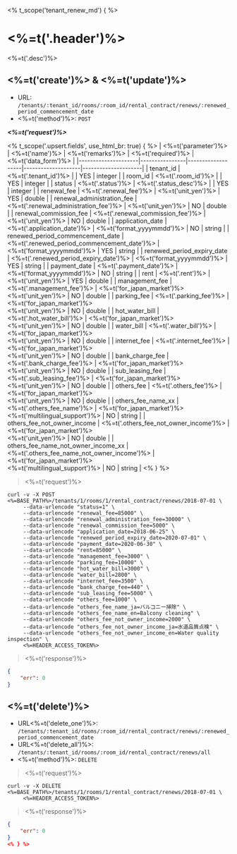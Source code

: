 <% t_scope('tenant_renew_md') { %>
# <%=t('.header')%>

<%=t('.desc')%>

## <%=t('create')%> & <%=t('update')%>

- URL: `/tenants/:tenant_id/rooms/:room_id/rental_contract/renews/:renewed_period_commencement_date`
- <%=t('method')%>: `POST`

***<%=t('request')%>***

<% t_scope('.upsert.fields', use_html_br: true) { %>
| <%=t('parameter')%> | <%=t('name')%> | <%=t('remarks')%> | <%=t('required')%> | <%=t('data_form')%> |
|---------------------|----------------|-------------------|--------------------|---------------------|
| tenant_id | <%=t('.tenant_id')%> | | YES | integer |
| room_id | <%=t('.room_id')%> | | YES | integer |
| status | <%=t('.status')%> | <%=t('.status_desc')%> | | YES | integer |
| renewal_fee | <%=t('.renewal_fee')%> | <%=t('unit_yen')%> | YES | double |
| renewal_administration_fee | <%=t('.renewal_administration_fee')%> | <%=t('unit_yen')%> | NO | double |
| renewal_commission_fee | <%=t('.renewal_commission_fee')%> | <%=t('unit_yen')%> | NO | double |
| application_date | <%=t('.application_date')%> | <%=t('format_yyyymmdd')%> | NO | string |
| renewed_period_commencement_date | <%=t('.renewed_period_commencement_date')%> | <%=t('format_yyyymmdd')%> | YES | string |
| renewed_period_expiry_date | <%=t('.renewed_period_expiry_date')%> | <%=t('format_yyyymmdd')%> | YES | string |
| payment_date | <%=t('.payment_date')%> | <%=t('format_yyyymmdd')%> | NO | string |
| rent | <%=t('.rent')%> | <%=t('unit_yen')%> | YES | double |
| management_fee | <%=t('.management_fee')%> | <%=t('for_japan_market')%><br><%=t('unit_yen')%> | NO | double |
| parking_fee | <%=t('.parking_fee')%> | <%=t('for_japan_market')%><br><%=t('unit_yen')%> | NO | double |
| hot_water_bill | <%=t('.hot_water_bill')%> | <%=t('for_japan_market')%><br><%=t('unit_yen')%> | NO | double |
| water_bill | <%=t('.water_bill')%> | <%=t('for_japan_market')%><br><%=t('unit_yen')%> | NO | double |
| internet_fee | <%=t('.internet_fee')%> | <%=t('for_japan_market')%><br><%=t('unit_yen')%> | NO | double |
| bank_charge_fee | <%=t('.bank_charge_fee')%> | <%=t('for_japan_market')%><br><%=t('unit_yen')%> | NO | double |
| sub_leasing_fee | <%=t('.sub_leasing_fee')%> | <%=t('for_japan_market')%><br><%=t('unit_yen')%> | NO | double |
| others_fee | <%=t('.others_fee')%> | <%=t('for_japan_market')%><br><%=t('unit_yen')%> | NO | double |
| others_fee_name_xx | <%=t('.others_fee_name')%> | <%=t('for_japan_market')%><br><%=t('multilingual_support')%> | NO | string |
| others_fee_not_owner_income | <%=t('.others_fee_not_owner_income')%> | <%=t('for_japan_market')%><br><%=t('unit_yen')%> | NO | double |
| others_fee_name_not_owner_income_xx | <%=t('.others_fee_name_not_owner_income')%> | <%=t('for_japan_market')%><br><%=t('multilingual_support')%> | NO | string |
<% } %>

> <%=t('request')%>

```shell
curl -v -X POST <%=BASE_PATH%>/tenants/1/rooms/1/rental_contract/renews/2018-07-01 \
     --data-urlencode "status=1" \
     --data-urlencode "renewal_fee=85000" \
     --data-urlencode "renewal_administration_fee=30000" \
     --data-urlencode "renewal_commission_fee=5000" \
     --data-urlencode "application_date=2018-06-25" \
     --data-urlencode "renewed_period_expiry_date=2020-07-01" \
     --data-urlencode "payment_date=2020-06-30" \
     --data-urlencode "rent=85000" \
     --data-urlencode "management_fee=3000" \
     --data-urlencode "parking_fee=10000" \
     --data-urlencode "hot_water_bill=3000" \
     --data-urlencode "water_bill=2800" \
     --data-urlencode "internet_fee=3500" \
     --data-urlencode "bank_charge_fee=440" \
     --data-urlencode "sub_leasing_fee=5000" \
     --data-urlencode "others_fee=1000" \
     --data-urlencode "others_fee_name_ja=バルコニー掃除" \
     --data-urlencode "others_fee_name_en=Balcony cleaning" \
     --data-urlencode "others_fee_not_owner_income=2000" \
     --data-urlencode "others_fee_not_owner_income_ja=水道品質点検" \
     --data-urlencode "others_fee_not_owner_income_en=Water quality inspection" \
     <%=HEADER_ACCESS_TOKEN%>
```

> <%=t('response')%>

```json
{
    "err": 0
}
```

## <%=t('delete')%>

- URL<%=t('delete_one')%>: `/tenants/:tenant_id/rooms/:room_id/rental_contract/renews/:renewed_period_commencement_date`
- URL<%=t('delete_all')%>: `/tenants/:tenant_id/rooms/:room_id/rental_contract/renews/all`
- <%=t('method')%>: `DELETE`

> <%=t('request')%>

```shell
curl -v -X DELETE <%=BASE_PATH%>/tenants/1/rooms/1/rental_contract/renews/2018-07-01 \
     <%=HEADER_ACCESS_TOKEN%>
```

> <%=t('response')%>

```json
{
    "err": 0
}
<% } %>
